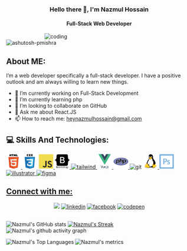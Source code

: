 <h3 align="center"> Hello there 👋, I'm Nazmul Hossain</h3>
<h4 align="center"> Full-Stack Web Developer</h4>
<img align="right" alt="coding" width="400" src="https://user-images.githubusercontent.com/55389276/140866485-8fb1c876-9a8f-4d6a-98dc-08c4981eaf70.gif">
<p align="left"> <img src="https://komarev.com/ghpvc/?username=ashutosh-pmishra&label=Profile%20views&color=0e75b6&style=flat" alt="ashutosh-pmishra" /> </p>

## About ME:
I’m a web developer specifically a full-stack developer. I have a positive outlook and am always willing to learn new things.
- 🔭 I’m currently working on Full-Stack Development 
- 🌱 I’m currently learning php 
- 👯 I’m looking to collaborate on GitHub 
- 💬 Ask me about React.JS 
- 📫 How to reach me: heynazmulhossain@gmail.com 
<h2>💻 Skills And Technologies:</h2>

<p align="left"> 
<a href="https://www.w3.org/html/" target="_blank" rel="noreferrer"> <img src="https://raw.githubusercontent.com/devicons/devicon/master/icons/html5/html5-original-wordmark.svg" alt="html5" width="40" height="40"/> </a>
<img src="https://raw.githubusercontent.com/devicons/devicon/master/icons/css3/css3-original-wordmark.svg" alt="css3" width="40" height="40"/> </a> <a href="https://www.figma.com/" target="_blank" rel="noreferrer">  <a href="https://developer.mozilla.org/en-US/docs/Web/JavaScript" target="_blank" rel="noreferrer">  <img src="https://raw.githubusercontent.com/devicons/devicon/master/icons/javascript/javascript-original.svg" alt="javascript" width="40" height="40"/> </a>   <a href="https://getbootstrap.com" target="_blank" rel="noreferrer"> 
  <img src="https://raw.githubusercontent.com/devicons/devicon/master/icons/bootstrap/bootstrap-plain-wordmark.svg" alt="bootstrap" width="40" height="40"/> </a> <a href="https://tailwindcss.com/" target="_blank" rel="noreferrer"> <img src="https://www.vectorlogo.zone/logos/tailwindcss/tailwindcss-icon.svg" alt="tailwind" width="40" height="40"/> </a>    <a href="https://vuejs.org/" target="_blank" rel="noreferrer">   <img src="https://raw.githubusercontent.com/devicons/devicon/master/icons/vuejs/vuejs-original-wordmark.svg" alt="vuejs" width="40" height="40"/> </a>
  <a href="https://www.php.net" target="_blank" rel="noreferrer">   <img src="https://raw.githubusercontent.com/devicons/devicon/master/icons/php/php-original.svg" alt="php" width="40" height="40"/> </a>    <img src="https://www.vectorlogo.zone/logos/git-scm/git-scm-icon.svg" alt="git" width="40" height="40"/> </a> <a href="https://www.linux.org/" target="_blank" rel="noreferrer"> 
  <img src="https://raw.githubusercontent.com/devicons/devicon/master/icons/linux/linux-original.svg" alt="linux" width="40" height="40"/> </a>
<img src="https://raw.githubusercontent.com/devicons/devicon/master/icons/photoshop/photoshop-line.svg" alt="photoshop" width="40" height="40"/> </a> 
   <a href="https://www.adobe.com/in/products/illustrator.html" target="_blank" rel="noreferrer"> 
  <img src="https://www.vectorlogo.zone/logos/adobe_illustrator/adobe_illustrator-icon.svg" alt="illustrator" width="40" height="40"/> </a> 
 <a href="https://www.photoshop.com/en" target="_blank" rel="noreferrer"> <img src="https://www.vectorlogo.zone/logos/figma/figma-icon.svg" alt="figma" width="40" height="40"/> </a> <a href="https://git-scm.com/" target="_blank" rel="noreferrer">
 </p>



<h2>Connect with me: </h2>
<div align="center">
  <a href="https://github.com/knownazmul/"><img src="https://img.shields.io/badge/GitHub-100000?style=for-the-badge&logo=github&logoColor=white"/></a>
  <a href="https://www.linkedin.com/in/knownazmulhossain//"><img src='https://img.shields.io/badge/LinkedIn-0077B5?style=for-the-badge&logo=linkedin&logoColor=white' alt='linkedin'></a>
    <a href="https://www.facebook.com/nazmulhossaindev"><img src='https://img.shields.io/badge/Facebook-1877F2?style=for-the-badge&logo=facebook&logoColor=white' alt='facebook'></a>
      <a href="https://codepen.io/knownazmul"><img src='https://img.shields.io/badge/Codepen-000000?style=for-the-badge&logo=codepen&logoColor=white' alt='codepen'></a>
 </div>

<br/>


![Nazmul's GitHub stats](https://github-readme-stats.vercel.app/api?username=knownazmul&show_icons=true&theme=vue-dark)
[![Nazmul's Streak](https://github-readme-streak-stats.herokuapp.com?user=knownazmul&theme=vue-dark)](https://git.io/streak-stats)
![Nazmul's github activity graph](https://github-readme-activity-graph.cyclic.app/graph?username=knownazmul&theme=vue)

![Nazmul's Top Languages](https://github-readme-stats.vercel.app/api/top-langs/?username=knownazmul&theme=vue-dark&show_icons=true&hide_border=true&layout=compact)
![Nazmul's metrics](https://metrics.lecoq.io/knownazmul)
 




